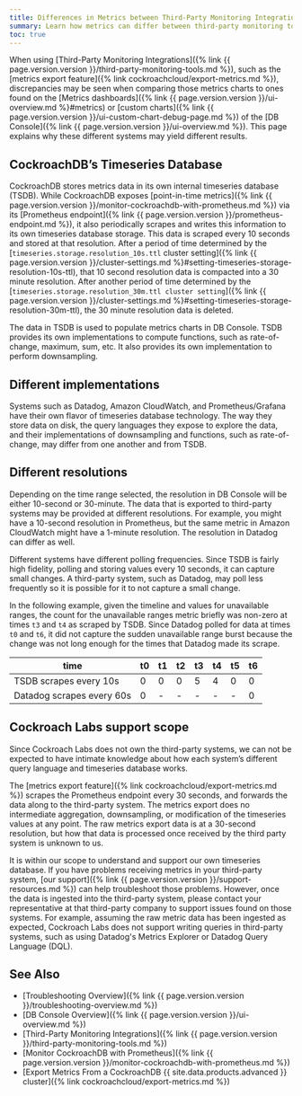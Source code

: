 ```yaml
---
title: Differences in Metrics between Third-Party Monitoring Integrations and DB Console
summary: Learn how metrics can differ between third-party monitoring tools that are integrated with CockroachDB and the DB Console of CockroachDB.
toc: true
---
```


When using [Third-Party Monitoring Integrations]({% link {{ page.version.version }}/third-party-monitoring-tools.md %}), such as the [metrics export feature]({% link cockroachcloud/export-metrics.md %}), discrepancies may be seen when comparing those metrics charts to ones found on the [Metrics dashboards]({% link {{ page.version.version }}/ui-overview.md %}#metrics) or [custom charts]({% link {{ page.version.version }}/ui-custom-chart-debug-page.md %}) of the [DB Console]({% link {{ page.version.version }}/ui-overview.md %}). This page explains why these different systems may yield different results.

## CockroachDB’s Timeseries Database

CockroachDB stores metrics data in its own internal timeseries database (TSDB). While CockroachDB exposes [point-in-time metrics]({% link {{ page.version.version }}/monitor-cockroachdb-with-prometheus.md %}) via its [Prometheus endpoint]({% link {{ page.version.version }}/prometheus-endpoint.md %}), it also periodically scrapes and writes this information to its own timeseries database storage. This data is scraped every 10 seconds and stored at that resolution. After a period of time determined by the [`timeseries.storage.resolution_10s.ttl` cluster setting]({% link {{ page.version.version }}/cluster-settings.md %}#setting-timeseries-storage-resolution-10s-ttl), that 10 second resolution data is compacted into a 30 minute resolution. After another period of time determined by the [`timeseries.storage.resolution_30m.ttl cluster setting`]({% link {{ page.version.version }}/cluster-settings.md %}#setting-timeseries-storage-resolution-30m-ttl), the 30 minute resolution data is deleted.

The data in TSDB is used to populate metrics charts in DB Console. TSDB provides its own implementations to compute functions, such as rate-of-change, maximum, sum, etc. It also provides its own implementation to perform downsampling.

## Different implementations 

Systems such as Datadog, Amazon CloudWatch, and Prometheus/Grafana have their own flavor of timeseries database technology. The way they store data on disk, the query languages they expose to explore the data, and their implementations of downsampling and functions, such as rate-of-change, may differ from one another and from TSDB. 

## Different resolutions

Depending on the time range selected, the resolution in DB Console will be either 10-second or 30-minute. The data that is exported to third-party systems may be provided at different resolutions. For example, you might have a 10-second resolution in Prometheus, but the same metric in Amazon CloudWatch might have a 1-minute resolution. The resolution in Datadog can differ as well.

Different systems have different polling frequencies. Since TSDB is fairly high fidelity, polling and storing values every 10 seconds, it can capture small changes. A third-party system, such as Datadog, may poll less frequently so it is possible for it to not capture a small change. 

In the following example, given the timeline and values for unavailable ranges, the count for the unavailable ranges metric briefly was non-zero at times `t3` and `t4` as scraped by TSDB. Since Datadog polled for data at times `t0` and `t6`, it did not capture the sudden unavailable range burst because the change was not long enough for the times that Datadog made its scrape. 

time | t0 | t1 | t2 | t3 | t4 | t5 | t6
-----|----|----|----|----|----|----|----
TSDB scrapes every 10s | 0 | 0 | 0 | 5 | 4 | 0 | 0
Datadog scrapes every 60s | 0 | - | - | - | - | - | 0

## Cockroach Labs support scope

Since Cockroach Labs does not own the third-party systems, we can not be expected to have intimate knowledge about how each system’s different query language and timeseries database works.

The [metrics export feature]({% link cockroachcloud/export-metrics.md %}) scrapes the Prometheus endpoint every 30 seconds, and forwards the data along to the third-party system. The metrics export does no intermediate aggregation, downsampling, or modification of the timeseries values at any point. The raw metrics export data is at a 30-second resolution, but how that data is processed once received by the third party system is unknown to us.

It is within our scope to understand and support our own timeseries database. If you have problems receiving metrics in your third-party system, [our support]({% link {{ page.version.version }}/support-resources.md %}) can help troubleshoot those problems. However, once the data is ingested into the third-party system, please contact your representative at that third-party company to support issues found on those systems. For example, assuming the raw metric data has been ingested as expected, Cockroach Labs does not support writing queries in third-party systems, such as using Datadog's Metrics Explorer or Datadog Query Language (DQL).

## See Also

- [Troubleshooting Overview]({% link {{ page.version.version }}/troubleshooting-overview.md %})
- [DB Console Overview]({% link {{ page.version.version }}/ui-overview.md %})
- [Third-Party Monitoring Integrations]({% link {{ page.version.version }}/third-party-monitoring-tools.md %})
- [Monitor CockroachDB with Prometheus]({% link {{ page.version.version }}/monitor-cockroachdb-with-prometheus.md %})
- [Export Metrics From a CockroachDB {{ site.data.products.advanced }} cluster]({% link cockroachcloud/export-metrics.md %})